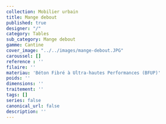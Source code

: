 ```yaml
---
collection: Mobilier urbain
title: Mange debout
published: true
designer: "/"
category: Tables
sub_category: Mange debout
gamme: Cantine
cover_image: "../../images/mange-debout.JPG"
caroussel: []
reference : ''
filaire: ''
materiau: 'Béton Fibré à Ultra-hautes Performances (BFUP)'
poids: ''
dimensions: ''
traitement: ''
tags: []
series: false
canonical_url: false
description: ''
---
```

